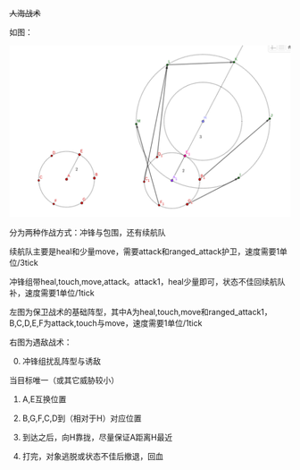 ~~人海战术~~

如图：

![](https://raw.githubusercontent.com/steamyali/screeps/master/fight.png)

分为两种作战方式：冲锋与包围，还有续航队

续航队主要是heal和少量move，需要attack和ranged_attack护卫，速度需要1单位/3tick

冲锋组带heal,touch,move,attack。attack1，heal少量即可，状态不佳回续航队补，速度需要1单位/1tick

左图为保卫战术的基础阵型，其中A为heal,touch,move和ranged_attack1，B,C,D,E,F为attack,touch与move，速度需要1单位/1tick

右图为遇敌战术：

0. 冲锋组扰乱阵型与诱敌

当目标唯一（或其它威胁较小）

1. A,E互换位置

2. B,G,F,C,D到（相对于H）对应位置

3. 到达之后，向H靠拢，尽量保证A距离H最近

4. 打完，对象逃脱或状态不佳后撤退，回血

